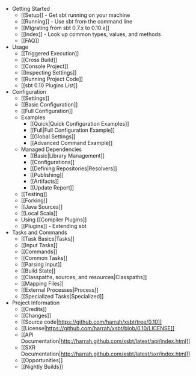* Getting Started
    * [[Setup]] - Get sbt running on your machine
    * [[Running]] - Use sbt from the command line
    * [[Migrating from sbt 0.7.x to 0.10.x]]
    * [[Index]] - Look up common types, values, and methods
    * [[FAQ]]
* Usage
    * [[Triggered Execution]]
    * [[Cross Build]]
    * [[Console Project]]
    * [[Inspecting Settings]]
    * [[Running Project Code]]
    * [[sbt 0.10 Plugins List]]
* Configuration
    * [[Settings]]
    * [[Basic Configuration]]
    * [[Full Configuration]]
    * Examples 
        * [[Quick|Quick Configuration Examples]]
        * [[Full|Full Configuration Example]]
        * [[Global Settings]]
        * [[Advanced Command Example]]
    * Managed Dependencies
        * [[Basic|Library Management]]
        * [[Configurations]]
        * [[Defining Repositories|Resolvers]]
        * [[Publishing]]
        * [[Artifacts]]
        * [[Update Report]]
    * [[Testing]]
    * [[Forking]]
    * [[Java Sources]]
    * [[Local Scala]]
    * Using [[Compiler Plugins]]
    * [[Plugins]] - Extending sbt
* Tasks and Commands
    * [[Task Basics|Tasks]]
    * [[Input Tasks]]
    * [[Commands]]
    * [[Common Tasks]]
    * [[Parsing Input]]
    * [[Build State]]
    * [[Classpaths, sources, and resources|Classpaths]]
    * [[Mapping Files]]
    * [[External Processes|Process]]
    * [[Specialized Tasks|Specialized]]
* Project Information
    * [[Credits]]
    * [[Changes]]
    * [[Source code|https://github.com/harrah/xsbt/tree/0.10]]
    * [[License|https://github.com/harrah/xsbt/blob/0.10/LICENSE]]
    * [[API Documentation|http://harrah.github.com/xsbt/latest/api/index.html]]
    * [[SXR Documentation|http://harrah.github.com/xsbt/latest/sxr/index.html]]
    * [[Opportunities]]
    * [[Nightly Builds]]